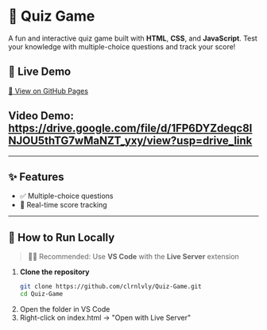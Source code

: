# 🧠 Quiz Game

A fun and interactive quiz game built with **HTML**, **CSS**, and **JavaScript**. Test your knowledge with multiple-choice questions and track your score!

## 🔗 Live Demo  
[🔗 View on GitHub Pages](https://clrnlvly.github.io/Quiz-Game/)

## Video Demo: https://drive.google.com/file/d/1FP6DYZdeqc8INJOU5thTG7wMaNZT_yxy/view?usp=drive_link
---

## ✨ Features

- ✅ Multiple-choice questions
- 🧮 Real-time score tracking

---

## 🚀 How to Run Locally

> 🧑‍💻 Recommended: Use **VS Code** with the **Live Server** extension

1. **Clone the repository**
   ```bash
   git clone https://github.com/clrnlvly/Quiz-Game.git
   cd Quiz-Game
2. Open the folder in VS Code
3. Right-click on index.html → "Open with Live Server"

